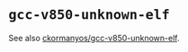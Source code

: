 `gcc-v850-unknown-elf`
==================

See also
[ckormanyos/gcc-v850-unknown-elf](https://github.com/ckormanyos/gcc-v850-unknown-elf).
